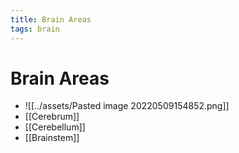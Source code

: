 ```yaml
---
title: Brain Areas
tags: brain
---
```


# Brain Areas
- ![[../assets/Pasted image 20220509154852.png]]
- [[Cerebrum]]
- [[Cerebellum]]
- [[Brainstem]]


























